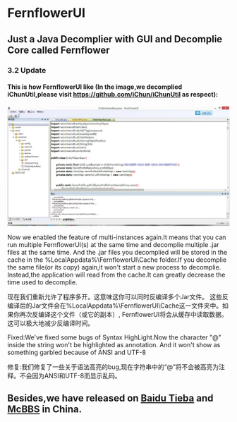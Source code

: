 ﻿# FernflowerUI
## Just a Java Decomplier with GUI and Decomplie Core called Fernflower

### 3.2 Update

#### This is how FernflowerUI like (In the image,we decomplied iChunUtil,please visit https://github.com/iChun/iChunUtil as respect):

![Image text](https://github.com/6168218c/FernflowerUI/blob/MFC/FernflowerUI_MFC/UsingImages/FernflowerUI3.2.jpg)

Now we enabled the feature of multi-instances again.It means that you can run multiple FernflowerUI(s) at the same time and decomplie multiple .jar files at the same time.
And the .jar files you decomplied will be stored in the cache in the %LocalAppdata%\FernflowerUI\Cache folder.If you decomplie the same file(or its copy) again,it won't start a new process to decomplie.
Instead,the application will read from the cache.It can greatly decrease the time used to decomplie.

现在我们重新允许了程序多开。这意味这你可以同时反编译多个Jar文件。
这些反编译后的Jar文件会在%LocalAppdata%\FernflowerUI\Cache这一文件夹中。如果你再次反编译这个文件（或它的副本）,
FernflowerUI将会从缓存中读取数据。这可以极大地减少反编译时间。

Fixed:We've fixed some bugs of Syntax HighLight.Now the character "@" inside the string won't be highlighted as annotation.
And it won't show as something garbled because of ANSI and UTF-8

修复:我们修复了一些关于语法高亮的bug,现在字符串中的“@”将不会被高亮为注释。不会因为ANSI和UTF-8而显示乱码。

## Besides,we have released on [Baidu Tieba](https://tieba.baidu.com/p/5357968894?pid=113035827659&cid=0&red_tag=1675627321#113035827659) and [McBBS](http://www.mcbbs.net/forum.php?mod=viewthread&tid=773809&page=1#pid12656797) in China.
